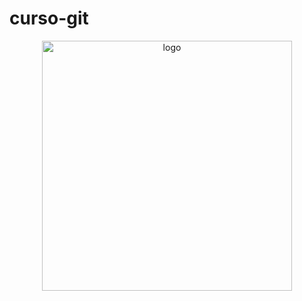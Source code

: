 # curso-git

<p align="center">
  <a href="https://www.linkedin.com/in/cristiano-da-silva-santos-72281254/" >
    <img alt="logo" src="C:\Users\Léo\Documentos\Cursos\www\aulas\git\local\github1\Logo github.png" width="400" />
  </a>
</p>
